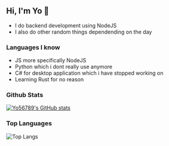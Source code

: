 ## Hi, I'm Yo 👋

- I do backend development using NodeJS
- I also do other random things dependending on the day

### Languages I know
- JS more specifically NodeJS
- Python which i dont really use anymore
- C# for desktop application which i have stopped working on
- Learning Rust for no reason

### Github Stats
[![Yo56789's GitHub stats](https://github-readme-stats.vercel.app/api?username=yo56789&theme=prussian)](https://github.com/anuraghazra/github-readme-stats)
### Top Languages
![Top Langs](https://github-readme-stats.vercel.app/api/top-langs/?username=yo56789&theme=prussian&langs_count=10&hide=batchfile,toml,)
